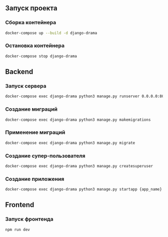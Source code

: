 ## Запуск проекта

### Сборка контейнера
```sh
docker-compose up --build -d django-drama
```

### Остановка контейнера
```sh
docker-compose stop django-drama
```

## Backend

### Запуск сервера
```sh
docker-compose exec django-drama python3 manage.py runserver 0.0.0.0:8007
```

### Создание миграций
```sh
docker-compose exec django-drama python3 manage.py makemigrations
```

### Применение миграций
```sh
docker-compose exec django-drama python3 manage.py migrate
```

### Cоздание супер-пользователя
```sh
docker-compose exec django-drama python3 manage.py createsuperuser
```

### Создание приложения
```sh
docker-compose exec django-drama python3 manage.py startapp {app_name}
```

## Frontend

### Запуск фронтенда
```sh
npm run dev
```